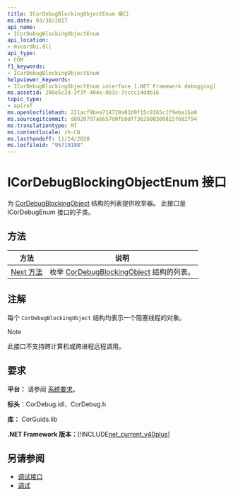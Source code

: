 ```yaml
---
title: ICorDebugBlockingObjectEnum 接口
ms.date: 03/30/2017
api_name:
- ICorDebugBlockingObjectEnum
api_location:
- mscordbi.dll
api_type:
- COM
f1_keywords:
- ICorDebugBlockingObjectEnum
helpviewer_keywords:
- ICorDebugBlockingObjectEnum interface [.NET Framework debugging]
ms.assetid: 208e5c2d-3f3f-404e-8b3c-7cccc14ddb16
topic_type:
- apiref
ms.openlocfilehash: 221acf9bea714728a81b9f15c8165c1f9eba16a8
ms.sourcegitcommit: d8020797a6657d0fbbdff362b80300815f682f94
ms.translationtype: MT
ms.contentlocale: zh-CN
ms.lasthandoff: 11/24/2020
ms.locfileid: "95719198"
---
```

# <a name="icordebugblockingobjectenum-interface"></a>ICorDebugBlockingObjectEnum 接口

为 [CorDebugBlockingObject](cordebugblockingobject-structure.md) 结构的列表提供枚举器。 此接口是 ICorDebugEnum 接口的子类。  
  
## <a name="methods"></a>方法  
  
|方法|说明|  
|------------|-----------------|  
|[Next 方法](icordebugblockingobjectenum-next-method.md)|枚举 [CorDebugBlockingObject](cordebugblockingobject-structure.md) 结构的列表。|  
  
## <a name="remarks"></a>注解  

 每个 `CorDebugBlockingObject` 结构均表示一个阻塞线程的对象。  
  
> [!NOTE]
> 此接口不支持跨计算机或跨进程远程调用。  
  
## <a name="requirements"></a>要求  

 **平台：** 请参阅 [系统要求](../../get-started/system-requirements.md)。  
  
 **标头**：CorDebug.idl、CorDebug.h  
  
 **库：** CorGuids.lib  
  
 **.NET Framework 版本：**[!INCLUDE[net_current_v40plus](../../../../includes/net-current-v40plus-md.md)]  
  
## <a name="see-also"></a>另请参阅

- [调试接口](debugging-interfaces.md)
- [调试](index.md)
